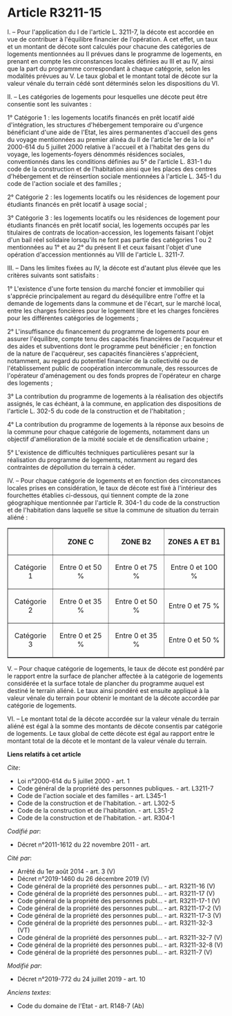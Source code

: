 # Article R3211-15

I. – Pour l'application du I de l'article L. 3211-7, la décote est accordée en vue de contribuer à l'équilibre financier de
l'opération. A cet effet, un taux et un montant de décote sont calculés pour chacune des catégories de logements mentionnées
au II prévues dans le programme de logements, en prenant en compte les circonstances locales définies au III et au IV, ainsi
que la part du programme correspondant à chaque catégorie, selon les modalités prévues au V. Le taux global et le montant
total de décote sur la valeur vénale du terrain cédé sont déterminés selon les dispositions du VI. 

II. – Les catégories de logements pour lesquelles une décote peut être consentie sont les suivantes : 

1° Catégorie 1 : les logements locatifs financés en prêt locatif aidé d'intégration, les structures d'hébergement temporaire
ou d'urgence bénéficiant d'une aide de l'Etat, les aires permanentes d'accueil des gens du voyage mentionnées au premier
alinéa du II de l'article 1er de la loi n° 2000-614 du 5 juillet 2000 relative à l'accueil et à l'habitat des gens du voyage,
les logements-foyers dénommés résidences sociales, conventionnés dans les conditions définies au 5° de l'article    L. 831-1
du code de la construction et de l'habitation ainsi que les places des centres d'hébergement et de réinsertion sociale
mentionnées à l'article L. 345-1 du code de l'action sociale et des familles ; 

2° Catégorie 2 : les logements locatifs ou les résidences de logement pour étudiants financés en prêt locatif à usage
social ; 

3° Catégorie 3 : les logements locatifs ou les résidences de logement pour étudiants financés en prêt locatif social, les
logements occupés par les titulaires de contrats de location-accession, les logements faisant l'objet d'un bail réel
solidaire lorsqu'ils ne font pas partie des catégories 1 ou 2 mentionnées au 1° et au 2° du présent II et ceux faisant
l'objet d'une opération d'accession mentionnés au VIII de l'article L. 3211-7. 

III. – Dans les limites fixées au IV, la décote est d'autant plus élevée que les critères suivants sont satisfaits : 

1° L'existence d'une forte tension du marché foncier et immobilier qui s'apprécie principalement au regard du déséquilibre
entre l'offre et la demande de logements dans la commune et de l'écart, sur le marché local, entre les charges foncières pour
le logement libre et les charges foncières pour les différentes catégories de logements ; 

2° L'insuffisance du financement du programme de logements pour en assurer l'équilibre, compte tenu des capacités financières
de l'acquéreur et des aides et subventions dont le programme peut bénéficier ; en fonction de la nature de l'acquéreur, ses
capacités financières s'apprécient, notamment, au regard du potentiel financier de la collectivité ou de l'établissement
public de coopération intercommunale, des ressources de l'opérateur d'aménagement ou des fonds propres de l'opérateur en
charge des logements ; 

3° La contribution du programme de logements à la réalisation des objectifs assignés, le cas échéant, à la commune, en
application des dispositions de l'article L. 302-5 du code de la construction et de l'habitation ; 

4° La contribution du programme de logements à la réponse aux besoins de la commune pour chaque catégorie de logements,
notamment dans un objectif d'amélioration de la mixité sociale et de densification urbaine ; 

5° L'existence de difficultés techniques particulières pesant sur la réalisation du programme de logements, notamment au
regard des contraintes de dépollution du terrain à céder. 

IV. – Pour chaque catégorie de logements et en fonction des circonstances locales prises en considération, le taux de décote
est fixé à l'intérieur des fourchettes établies ci-dessous, qui tiennent compte de la zone géographique mentionnée par
l'article R. 304-1 du code de la construction et de l'habitation dans laquelle se situe la commune de situation du terrain
aliéné : 

<table border="1">
  <tbody>
    <tr>
      <th>
      </th><th>

ZONE C</th>
      <th>

ZONE B2</th>
      <th>

ZONES A ET B1</th>
    </tr>
    <tr>
      <td align="center">

Catégorie 1</td>
      <td align="center">

Entre 0 et 50 % </td>
      <td align="center">

Entre 0 et 75 % </td>
      <td align="center">

Entre 0 et 100 % </td>
    </tr>
    <tr>
      <td align="center">

Catégorie 2</td>
      <td align="center">

Entre 0 et 35 % </td>
      <td align="center">

Entre 0 et 50 % </td>
      <td align="center">

Entre 0 et 75 % </td>
    </tr>
    <tr>
      <td align="center">

Catégorie 3</td>
      <td align="center">

Entre 0 et 25 % </td>
      <td align="center">

Entre 0 et 35 % </td>
      <td align="center">

Entre 0 et 50 % </td>
    </tr>
  </tbody>
</table>

V. – Pour chaque catégorie de logements, le taux de décote est pondéré par le rapport entre la surface de plancher affectée à
la catégorie de logements considérée et la surface totale de plancher du programme auquel est destiné le terrain aliéné. Le
taux ainsi pondéré est ensuite appliqué à la valeur vénale du terrain pour obtenir le montant de la décote accordée par
catégorie de logements. 

VI. – Le montant total de la décote accordée sur la valeur vénale du terrain aliéné est égal à la somme des montants de
décote consentis par catégorie de logements. Le taux global de cette décote est égal au rapport entre le montant total de la
décote et le montant de la valeur vénale du terrain.

**Liens relatifs à cet article**

_Cite_:

  - Loi n°2000-614 du 5 juillet 2000 - art. 1
  - Code général de la propriété des personnes publiques. - art. L3211-7
  - Code de l'action sociale et des familles - art. L345-1
  - Code de la construction et de l'habitation. - art. L302-5
  - Code de la construction et de l'habitation. - art. L351-2
  - Code de la construction et de l'habitation. - art. R304-1

_Codifié par_:

  - Décret n°2011-1612 du 22 novembre 2011 - art.

_Cité par_:

  - Arrêté du 1er août 2014 - art. 3 (V)
  - Décret n°2019-1460 du 26 décembre 2019 (V)
  - Code général de la propriété des personnes publ... - art. R3211-16 (V)
  - Code général de la propriété des personnes publ... - art. R3211-17 (V)
  - Code général de la propriété des personnes publ... - art. R3211-17-1 (V)
  - Code général de la propriété des personnes publ... - art. R3211-17-2 (V)
  - Code général de la propriété des personnes publ... - art. R3211-17-3 (V)
  - Code général de la propriété des personnes publ... - art. R3211-32-3 (VT)
  - Code général de la propriété des personnes publ... - art. R3211-32-7 (V)
  - Code général de la propriété des personnes publ... - art. R3211-32-8 (V)
  - Code général de la propriété des personnes publ... - art. R3211-7 (V)

_Modifié par_:

  - Décret n°2019-772 du 24 juillet 2019 - art. 10

_Anciens textes_:

  - Code du domaine de l'Etat - art. R148-7 (Ab)
